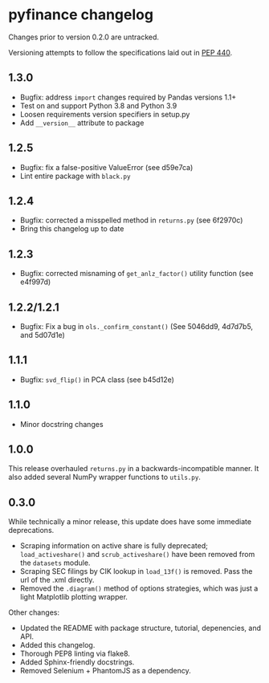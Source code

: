 # pyfinance changelog

Changes prior to version 0.2.0 are untracked.

Versioning attempts to follow the specifications laid out in [PEP 440](https://www.python.org/dev/peps/pep-0440/).

## 1.3.0

- Bugfix: address `import` changes required by Pandas versions 1.1+
- Test on and support Python 3.8 and Python 3.9
- Loosen requirements version specifiers in setup.py
- Add `__version__` attribute to package

## 1.2.5

- Bugfix: fix a false-positive ValueError (see d59e7ca)
- Lint entire package with `black.py`

## 1.2.4

- Bugfix: corrected a misspelled method in `returns.py` (see 6f2970c)
- Bring this changelog up to date

## 1.2.3

- Bugfix: corrected misnaming of `get_anlz_factor()` utility function (see e4f997d)

## 1.2.2/1.2.1

- Bugfix: Fix a bug in `ols._confirm_constant()`  (See 5046dd9, 4d7d7b5, and 5d07d1e)

## 1.1.1

- Bugfix: `svd_flip()` in PCA class (see b45d12e)

## 1.1.0

- Minor docstring changes

## 1.0.0

This release overhauled `returns.py` in a backwards-incompatible manner.  It also added several NumPy wrapper functions to `utils.py`.

## 0.3.0

While technically a minor release, this update does have some immediate deprecations.
- Scraping information on active share is fully deprecated; `load_activeshare()` and `scrub_activeshare()` have been removed from the `datasets` module.
- Scraping SEC filings by CIK lookup in `load_13f()` is removed.  Pass the url of the .xml directly.
- Removed the `.diagram()` method of options strategies, which was just a light Matplotlib plotting wrapper.

Other changes:
- Updated the README with package structure, tutorial, depenencies, and API.
- Added this changelog.
- Thorough PEP8 linting via flake8.
- Added Sphinx-friendly docstrings.
- Removed Selenium + PhantomJS as a dependency.
